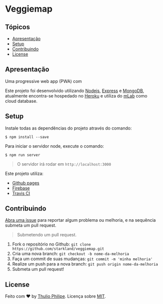 # Veggiemap


## Tópicos

- [Apresentação](#apresentação)
- [Setup](#setup)
- [Contribuindo](#contribuindo)
- [License](#license)


## Apresentação

Uma progressive web app (PWA) com

Este projeto foi desenvolvido utilizando [Nodejs](https://nodejs.org), [Express](https://expressjs.com) e [MongoDB](https://www.mongodb.com), atualmente encontra-se hospedado no [Heroku](https://www.heroku.com/) e utiliza do [mLab](https://www.mlab.com/) como cloud database.


## Setup

Instale todas as dependências do projeto através do comando:

```
$ npm install --save
```

Para iniciar o servidor node, execute o comando:

```
$ npm run server
```

> O servidor irá rodar em `http://localhost:3000`


Este projeto utiliza:

- [Github pages]()
- [Firebase]()
- [Travis CI]()

## Contribuindo

[Abra uma issue](https://github.com/starkland/pizza-api/issues/new) para reportar algum problema ou melhoria, e na sequência submeta um pull request.

> Submetendo um pull request.

1. Fork o repositório no Github: `git clone https://github.com/starkland/veggiemap.git`
1. Cria uma nova branch: `git checkout -b nome-da-melhoria`
1. Faça um commit de suas mudanças: `git commit -m 'minha melhoria'`
1. Realize um push para a nova branch: `git push origin nome-da-melhoria`
1. Submeta um pull request!


## License

Feito com ♥ by [Thulio Philipe](https://twitter.com/thulioph_). Licença sobre [MIT](https://thulioph.mit-license.org).